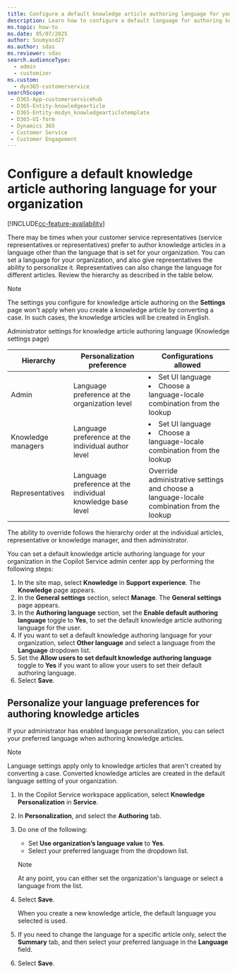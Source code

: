 ```yaml
---
title: Configure a default knowledge article authoring language for your organization
description: Learn how to configure a default language for authoring knowledge articles.
ms.topic: how-to
ms.date: 05/07/2025
author: Soumyasd27
ms.author: sdas
ms.reviewer: sdas
search.audienceType: 
  - admin
  - customizer
ms.custom: 
  - dyn365-customerservice
searchScope: 
 - D365-App-customerservicehub 
 - D365-Entity-knowledgearticle
 - D365-Entity-msdyn_knowledgearticletemplate
 - D365-UI-form
 - Dynamics 365 
 - Customer Service 
 - Customer Engagement 
---
```


# Configure a default knowledge article authoring language for your organization

[!INCLUDE[cc-feature-availability](../../includes/cc-feature-availability.md)]


There may be times when your customer service representatives (service representatives or representatives) prefer to author knowledge articles in a language other than the language that is set for your organization. You can set a language for your organization, and also give representatives the ability to personalize it. Representatives can also change the language for different articles. Review the hierarchy as described in the table below.

  > [!NOTE]
  > The settings you configure for knowledge article authoring on the **Settings** page won't apply when you create a knowledge article by converting a case. In such cases, the knowledge articles will be created in English. 


Administrator settings for knowledge article authoring language (Knowledge settings page)

|Hierarchy |Personalization preference |Configurations allowed |
|-------------------|-------------------|--------------|
|Admin        |Language preference at the organization level   |<li>Set UI language</li><li>Choose a language-locale combination from the lookup</li>   |
|Knowledge managers        |Language preference at the individual author level     |<li>Set UI language</li><li>Choose a language-locale combination from the lookup</li>    |
|Representatives       |Language preference at the individual knowledge base level      |Override administrative settings and choose a language-locale combination from the lookup</li>   |

The ability to override follows the hierarchy order at the individual articles, representative or knowledge manager, and then administrator.

You can set a default knowledge article authoring language for your organization in the Copilot Service admin center app by performing the following steps:

1. In the site map, select **Knowledge** in **Support experience**. The **Knowledge** page appears.
1. In the **General settings** section, select **Manage**. The **General settings** page appears.
1. In the **Authoring language** section, set the **Enable default authoring language** toggle to **Yes**, to set the default knowledge article authoring language for the user.
1.	If you want to set a default knowledge authoring language for your organization, select **Other language** and select a language from the **Language** dropdown list.
1.	Set the **Allow users to set default knowledge authoring language** toggle to **Yes** if you want to allow your users to set their default authoring language.
1.	Select **Save**.

## Personalize your language preferences for authoring knowledge articles

If your administrator has enabled language personalization, you can select your preferred language when authoring knowledge articles.

> [!NOTE]
> Language settings apply only to knowledge articles that aren't created by converting a case. Converted knowledge articles are created in the default language setting of your organization.

1. In the Copilot Service workspace application, select **Knowledge Personalization** in **Service**. 
1. In **Personalization**, and select the **Authoring** tab.

3. Do one of the following:
 
   - Set **Use organization’s language value** to **Yes**.
   - Select your preferred language from the dropdown list.
   
   > [!NOTE]
   > At any point, you can either set the organization's language or select a language from the list.  

4. Select **Save**.

   When you create a new knowledge article, the default language you selected is used.

5. If you need to change the language for a specific article only, select the **Summary** tab, and then select your preferred language in the **Language** field.

6. Select **Save**.
